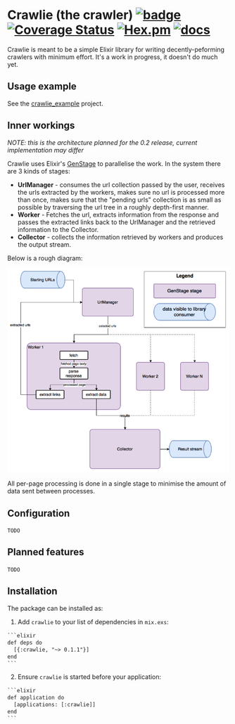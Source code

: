 # Crawlie (the crawler) [![badge](https://travis-ci.org/nietaki/crawlie.svg?branch=master)](https://travis-ci.org/nietaki/crawlie) [![Coverage Status](https://coveralls.io/repos/github/nietaki/crawlie/badge.svg?branch=master)](https://coveralls.io/github/nietaki/crawlie?branch=master) [![Hex.pm](https://img.shields.io/hexpm/v/crawlie.svg)](https://hex.pm/packages/crawlie) [![docs](https://img.shields.io/badge/docs-hexdocs-yellow.svg)](https://hexdocs.pm/crawlie/)

Crawlie is meant to be a simple Elixir library for writing decently-peforming crawlers with minimum effort. It's a work in progress, it doesn't do much yet.

## Usage example

See the [crawlie_example](https://github.com/nietaki/crawlie_example) project.

## Inner workings

*NOTE: this is the architecture planned for the 0.2 release, current implementation may differ*

Crawlie uses Elixir's [GenStage](https://github.com/elixir-lang/gen_stage) to parallelise
the work. In the system there are 3 kinds of stages:

- **UrlManager** - consumes the url collection passed by the user, receives the urls extracted by the workers, makes sure no url is processed more than once, makes sure that the "pending urls" collection
is as small as possible by traversing the url tree in a roughly depth-first manner.
- **Worker** - Fetches the url, extracts information from the response and passes
the extracted links back to the UrlManager and the retrieved information to the Collector.
- **Collector** - collects the information retrieved by workers and produces the output
stream.

Below is a rough diagram:

![crawlie architecture diagram](res/crawlie_stages.png)

All per-page processing is done in a single stage to minimise the amount of data sent between
processes.

## Configuration

`TODO`

## Planned features

`TODO`

## Installation

The package can be installed as:

  1. Add `crawlie` to your list of dependencies in `mix.exs`:

    ```elixir
    def deps do
      [{:crawlie, "~> 0.1.1"}]
    end
    ```

  2. Ensure `crawlie` is started before your application:

    ```elixir
    def application do
      [applications: [:crawlie]]
    end
    ```
